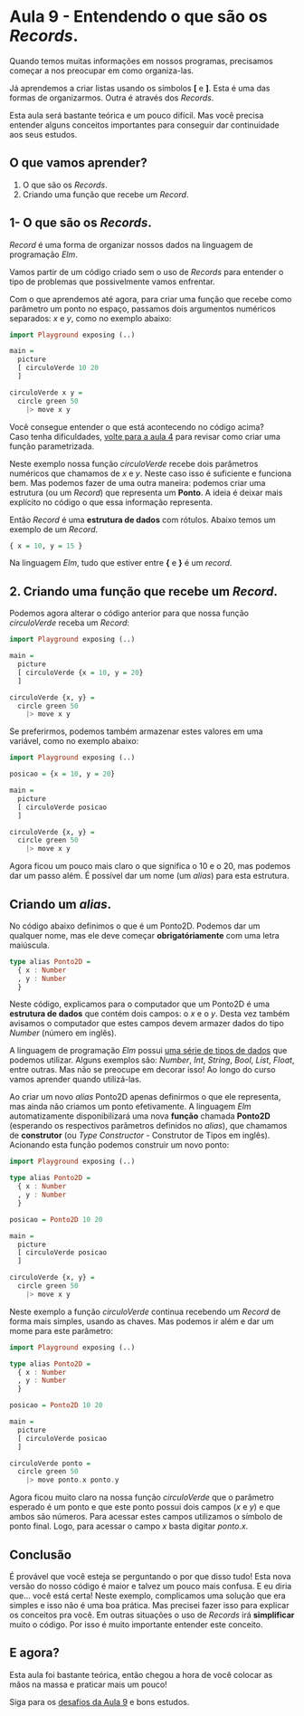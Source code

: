 # Aula 9 - Entendendo o que são os *Records*.

Quando temos muitas informações em nossos programas, precisamos
começar a nos preocupar em como organiza-las.

Já aprendemos a criar listas usando os símbolos **[** e
**]**. Esta é uma das formas de organizarmos. Outra é
através dos *Records*.

Esta aula será bastante teórica e um pouco difícil. Mas
você precisa entender alguns conceitos importantes para
conseguir dar continuidade aos seus estudos.

## O que vamos aprender?

1. O que são os *Records*.  
2. Criando uma função que recebe um *Record*.

## 1- O que são os *Records*.  

*Record* é uma forma de organizar nossos dados na linguagem
de programação *Elm*. 

Vamos partir de um código criado sem o uso de *Records* para
entender o tipo de problemas que possivelmente vamos enfrentar.

Com o que aprendemos até agora, para criar uma função que
recebe como parâmetro um ponto no espaço, passamos dois
argumentos numéricos separados: *x* e *y*, como no exemplo abaixo:

```haskell
import Playground exposing (..)

main =
  picture
  [ circuloVerde 10 20
  ]

circuloVerde x y =
  circle green 50
    |> move x y
```

Você consegue entender o que está acontecendo no código acima?  
Caso tenha dificuldades, <a href=./aula_4.md>volte para a aula 4</a> para
revisar como criar uma função parametrizada.

Neste exemplo nossa função *circuloVerde* recebe dois parâmetros numéricos
que chamamos de *x* e *y*. Neste caso isso é suficiente e funciona bem. Mas
podemos fazer de uma outra maneira: podemos criar uma estrutura (ou um *Record*)
que representa um **Ponto**. A ideia é deixar mais explícito no código o que 
essa informação representa.

Então *Record* é uma **estrutura de dados** com rótulos. Abaixo temos um exemplo
de um *Record*.

```haskell
{ x = 10, y = 15 }
```

Na linguagem _Elm_, tudo que estiver entre **{** e **}** é um *record*.

## 2. Criando uma função que recebe um _Record_.

Podemos agora alterar o código anterior para que nossa função
_circuloVerde_ receba um _Record_:

```haskell
import Playground exposing (..)

main =
  picture
  [ circuloVerde {x = 10, y = 20}
  ]

circuloVerde {x, y} =
  circle green 50
    |> move x y
```

Se preferirmos, podemos também armazenar estes valores em uma variável,
como no exemplo abaixo:

```haskell
import Playground exposing (..)

posicao = {x = 10, y = 20}

main =
  picture
  [ circuloVerde posicao
  ]

circuloVerde {x, y} =
  circle green 50
    |> move x y
```

Agora ficou um pouco mais claro o que significa o 10 e o 20, mas podemos
dar um passo além. É possível dar um nome (um *alias*) para
esta estrutura.

## Criando um *alias*.

No código abaixo definimos o que é um Ponto2D. Podemos dar um qualquer nome,
mas ele deve começar **obrigatóriamente** com uma letra maiúscula.  

```haskell
type alias Ponto2D =
  { x : Number 
  , y : Number
  }
```

Neste código, explicamos para o computador que um Ponto2D é uma **estrutura de dados**
que contém dois campos: o _x_ e o _y_. Desta vez também avisamos o computador que
estes campos devem armazer dados do tipo _Number_ (número em inglês).

A linguagem de programação _Elm_ possui <a href="https://guide.elm-lang.org/types/" target=_blank>
uma série de tipos de dados</a> que podemos utilizar. Alguns exemplos são: _Number_, _Int_, _String_,
_Bool_, _List_, _Float_, entre outras. Mas não se preocupe em decorar isso! Ao longo do curso
vamos aprender quando utilizá-las.

Ao criar um novo *alias* Ponto2D apenas definirmos o que ele representa, mas ainda não
criamos um ponto efetivamente. A linguagem _Elm_ automatizamente disponibilizará
uma nova **função** chamada **Ponto2D** (esperando os respectivos parâmetros definidos no _alias_), 
que chamamos de **construtor** (ou _Type Constructor_ - Construtor de Tipos em inglês).
Acionando esta função podemos construir um novo ponto:

```haskell
import Playground exposing (..)

type alias Ponto2D =
  { x : Number 
  , y : Number
  }

posicao = Ponto2D 10 20

main =
  picture
  [ circuloVerde posicao
  ]

circuloVerde {x, y} =
  circle green 50
    |> move x y
```

Neste exemplo a função _circuloVerde_ continua recebendo um _Record_
de forma mais simples, usando as chaves. Mas podemos ir além e
dar um mome para este parâmetro:

```haskell
import Playground exposing (..)

type alias Ponto2D =
  { x : Number 
  , y : Number
  }

posicao = Ponto2D 10 20

main =
  picture
  [ circuloVerde posicao
  ]

circuloVerde ponto =
  circle green 50
    |> move ponto.x ponto.y
```

Agora ficou muito claro na nossa função _circuloVerde_ que
o parâmetro esperado é um ponto e que este ponto
possui dois campos (_x_ e _y_) e que ambos são números. 
Para acessar estes campos utilizamos o símbolo de ponto final. 
Logo, para acessar o campo _x_ basta digitar _ponto.x_.

## Conclusão

É provável que você esteja se perguntando o por que disso
tudo! Esta nova versão do nosso código é maior e talvez um pouco mais
confusa. E eu diria que... você está certa! Neste exemplo,
complicamos uma solução que era simples e isso não é uma
boa prática. Mas precisei fazer isso para explicar
os conceitos pra você. Em outras situações o uso de _Records_
irá **simplificar** muito o código. Por isso é muito importante
entender este conceito.

## E agora?

Esta aula foi bastante teórica, então chegou a hora de você
colocar as mãos na massa e praticar mais um pouco!

Siga para os [desafios da Aula 9](/aula_9_desafios.html) e bons estudos.
